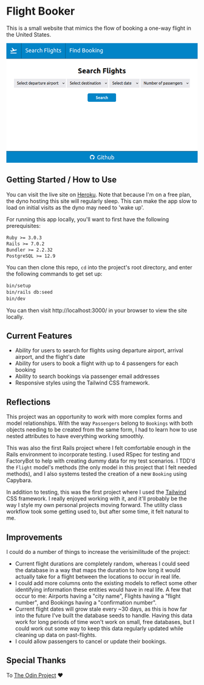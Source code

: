 # Flight Booker

This is a small website that mimics the flow of booking a one-way flight in the United States.

![picture of Flight Booker's main page](https://raw.githubusercontent.com/JoshDevHub/Flight-Booker/main/site_image.png)

## Getting Started / How to Use

You can visit the live site on [Heroku](https://cryptic-dawn-66962.herokuapp.com/). Note that because I'm on a free plan, the dyno hosting this site will regularly sleep. This can make the app slow to load on initial visits as the dyno may need to 'wake up'.

For running this app locally, you'll want to first have the following prerequisites:
```
Ruby >= 3.0.3
Rails >= 7.0.2
Bundler >= 2.2.32
PostgreSQL >= 12.9
```

You can then clone this repo, `cd` into the project's root directory, and enter the following commands to get set up:
```sh
bin/setup 
bin/rails db:seed
bin/dev
```
You can then visit http://localhost:3000/ in your browser to view the site locally.

## Current Features

- Ability for users to search for flights using departure airport, arrival airport, and the flight's date
- Ability for users to book a flight with up to 4 passengers for each booking
- Ability to search bookings via passenger email addresses
- Responsive styles using the Tailwind CSS framework.

## Reflections

This project was an opportunity to work with more complex forms and model relationships. With the way `Passengers` belong to `Bookings` with both objects needing to be created from the same form, I had to learn how to use nested attributes to have everything working smoothly.

This was also the first Rails project where I felt comfortable enough in the Rails environment to incorporate testing. I used RSpec for testing and FactoryBot to help with creating dummy data for my test scenarios. I TDD'd the `Flight` model's methods (the only model in this project that I felt needed methods), and I also systems tested the creation of a new `Booking` using Capybara.

In addition to testing, this was the first project where I used the [Tailwind](https://tailwindcss.com/) CSS framework. I really enjoyed working with it, and it'll probably be the way I style my own personal projects moving forward. The utility class workflow took some getting used to, but after some time, it felt natural to me. 

## Improvements

I could do a number of things to increase the verisimilitude of the project:
* Current flight durations are completely random, whereas I could seed the database in a way that maps the duration to how long it would actually take for a flight between the locations to occur in real life.
* I could add more columns onto the existing models to reflect some other identifying information these entities would have in real life. A few that occur to me: Airports having a "city name", Flights having a "flight number", and Bookings having a "confirmation number".
* Current flight dates will grow stale every ~30 days, as this is how far into the future I've built the database seeds to handle. Having this data work for long periods of time won't work on small, free databases, but I could work out some way to keep this data regularly updated while cleaning up data on past-flights.
* I could allow passengers to cancel or update their bookings.

## Special Thanks

To [The Odin Project](https://theodinproject.com) :heart: